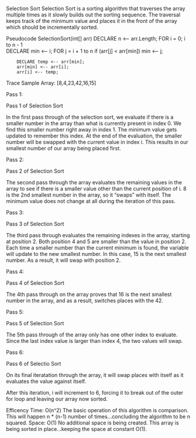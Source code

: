 Selection Sort
Selection Sort is a sorting algorithm that traverses the array multiple times as it slowly builds out the sorting sequence. The traversal keeps track of the minimum value and places it in the front of the array which should be incrementally sorted.

Pseudocode
SelectionSort(int[] arr)
    DECLARE n <-- arr.Length;
    FOR i = 0; i to n - 1  
        DECLARE min <-- i;
        FOR j = i + 1 to n
            if (arr[j] < arr[min])
                min <-- j;

        DECLARE temp <-- arr[min];
        arr[min] <-- arr[i];
        arr[i] <-- temp;
Trace
Sample Array: [8,4,23,42,16,15]

Pass 1:

Pass 1 of Selection Sort

In the first pass through of the selection sort, we evaluate if there is a smaller number in the array than what is currently present in index 0. We find this smaller number right away in index 1. The minimum value gets updated to remember this index. At the end of the evaluation, the smaller number will be swapped with the current value in index i. This results in our smallest number of our array being placed first.

Pass 2:

Pass 2 of Selection Sort

The second pass through the array evaluates the remaining values in the array to see if there is a smaller value other than the current position of i. 8 is the 2nd smallest number in the array, so it “swaps” with itself. The minimum value does not change at all during the iteration of this pass.

Pass 3:

Pass 3 of Selection Sort

The third pass through evaluates the remaining indexes in the array, starting at position 2. Both position 4 and 5 are smaller than the value in position 2. Each time a smaller number than the current minimum is found, the variable will update to the new smallest number. In this case, 15 is the next smallest number. As a result, it will swap with position 2.

Pass 4:

Pass 4 of Selection Sort

The 4th pass through on the array proves that 16 is the next smallest number in the array, and as a result, switches places with the 42.

Pass 5:

Pass 5 of Selection Sort

The 5th pass through of the array only has one other index to evaluate. Since the last index value is larger than index 4, the two values will swap.

Pass 6:

Pass 6 of Selectio Sort

On its final iteratation through the array, it will swap places with itself as it evaluates the value against itself.

After this iteration, i will increment to 6, forcing it to break out of the outer for loop and leaving our array now sorted.

Efficency
Time: O(n^2)
The basic operation of this algorithm is comparison. This will happen n * (n-1) number of times…concluding the algorithm to be n squared.
Space: O(1)
No additional space is being created. This array is being sorted in place…keeping the space at constant O(1).
